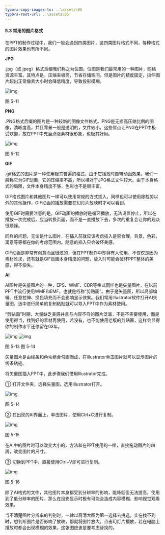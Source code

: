```yaml
---
typora-copy-images-to: ..\assets\05
typora-root-url: ..\assets\05
---
```


#### **5.3**  **常用的图片格式**

在PPT的制作过程中，我们一般会遇到四类图片，这四类图片格式不同，每种格式的图片效果也有所不同。

**JPG**

.jpg（或.jpeg）格式后缀我们称之为位图。位图是我们最常用的一种图片，网络资源丰富。其特点是，压缩率极高，节省存储空间。但是图片的精度固定，拉伸图片超出正常像素大小时会降低精度，导致投影模糊。

![img](/../../第五章美轮美奂.files/image013.jpg)

图 5-11

**PNG**

.PNG格式后缀的图片是一种较新的图像文件格式。PNG是无损高压缩比例的图像，清晰度高，并且背景一般是透明的，文件较小，这些优点让PNG在PPT中极受欢迎，放在PPT中充当点缀素材很形象，也极其好用。

![img](/../../第五章美轮美奂.files/image014.jpg)

图 5-12

**GIF**

.gif格式的图片是一种使用极其普遍的格式，由于它播放时自带动画效果，我们一般称它为GIF动画，它的压缩率不高，所以相对于JPG格式文件较大。由于本身格式的局限，文件本身精度不够，色彩也不是很丰富。

GIF格式图片和其他图片一样可以使用常规的方式插入，同样也可以使用除裁剪以外的其他操作，GIF动画的播放需要在幻灯片放映时才可以看到。

使用GIF时需要注意的是，GIF动画的播放时是循环播放，无法设置停止，所以在播放一次完成后，应当转换页面，而不是一直播放下去，多次的重复会让你的观众很烦躁。

同样的问题，无论是什么图片，在插入前就应该考虑插入是否合理，背景，色彩，寓意等等都在你的考虑范围内。随意的插入只会破坏美感。

GIF动画是非常有创意而且很炫的，但在PPT制作中却鲜有人使用，不仅仅是因为素材难求，还有就是GIF动画本身精度的问题，放入时可能会破坏PPT整体的美感，得不偿失。

**AI**

AI图片是矢量图片的一种，EPS、WMF、CDR等格式同样也是矢量图片，在以前PPT中流行使用WMF和EMF，也就是俗称“剪贴画”。由于是矢量图，所以局部编辑、任意拉伸、换色填充而不会影响显示效果。我们常用Illustrator软件打开AI矢量图，选中进行简单的复制粘贴就可以导入PPT中作为素材使用。

“剪贴画”时期，大量缺乏美感并且与内容不符的图片泛滥，不是不需要使用，而是使用得当，找到好的素材再使用，若没有，也不能使用老版的剪贴画，这样会显得你的制作水平还停留在03年。

![img](/../../第五章美轮美奂.files/image015.jpg)             ![img](/../../第五章美轮美奂.files/image016.jpg)

图 5-13                                    图 5-14  

矢量图片是由线条和色块组合勾画而成，在Illustrator单击图片就可以显示图片的线条轨迹。

将矢量图插入PPT中，此步骤我们借用Illustrator完成。

① 打开文件夹，选择矢量图，选用Illustrator打开。

![img](/../../第五章美轮美奂.files/image017.jpg)

图 5-14

②   在出现的AI界面上，单击图片，使用Ctrl+C进行复制。

![img](/../../第五章美轮美奂.files/image018.jpg)

图 5-15

在AI中的图片时可以改变大小的，方法和在PPT使用的一样，直接拖动图片的四周，改变图片的尺寸。

③   切换到PPT中，直接使用Ctrl+V即可进行复制。

![img](/../../第五章美轮美奂.files/image019.jpg)

图 5-16

除了AI格式的文件，其他图片本身都受到分辨率的影响，能降低但无法提高，使用到了低分辨率的图片，那么在投影显示时极有可能会造成内容模糊，影响视觉观看效果。

当不清楚图片分辨率的判别时，一律以高清大图为第一选择去挑选，实在找不到时，想判断图片是否影响了放映，那就将图片放大，点击幻灯片播放，若在电脑上播放时都会出现模糊的效果，这张图应该是要考虑替换的。